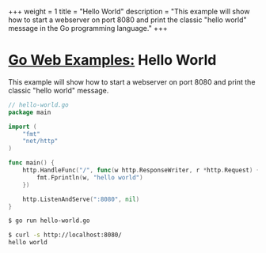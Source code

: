 +++
weight = 1
title = "Hello World"
description = "This example will show how to start a webserver on port 8080 and print the classic \"hello world\" message in the Go programming language."
+++

# [Go Web Examples:](/) Hello World

This example will show how to start a webserver on port 8080 and print the classic "hello world" message.

``` go
// hello-world.go
package main

import (
	"fmt"
	"net/http"
)

func main() {
	http.HandleFunc("/", func(w http.ResponseWriter, r *http.Request) {
		fmt.Fprintln(w, "hello world")
	})

	http.ListenAndServe(":8080", nil)
}
```
``` sh
$ go run hello-world.go

$ curl -s http://localhost:8080/
hello world
```
